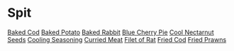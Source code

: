 <!-- TITLE: Cooking -->
<!-- SUBTITLE: Everybody eats, and someone's gotta make it -->

# Spit
[Baked Cod](baked-cod)
[Baked Potato](baked-potato)
[Baked Rabbit](baked-rabbit)
[Blue Cherry Pie](blue-cherry-pie)
[Cool Nectarnut Seeds](cool-nectarnut-seeds)
[Cooling Seasoning](cooling-seasoning)
[Curried Meat](curried-meat)
[Filet of Rat](filet-of-rat)
[Fried Cod](fried-cod)
[Fried Prawns](fried-prawns)